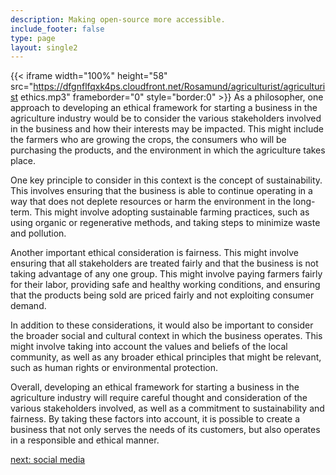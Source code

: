 ```yaml
---
description: Making open-source more accessible.
include_footer: false
type: page
layout: single2
---
```


{{< iframe width="100%" height="58" src="https://dfgnflfqxk4ps.cloudfront.net/Rosamund/agriculturist/agriculturist ethics.mp3" frameborder="0" style="border:0" >}}
As a philosopher, one approach to developing an ethical framework for starting a business in the agriculture industry would be to consider the various stakeholders involved in the business and how their interests may be impacted. This might include the farmers who are growing the crops, the consumers who will be purchasing the products, and the environment in which the agriculture takes place.

One key principle to consider in this context is the concept of sustainability. This involves ensuring that the business is able to continue operating in a way that does not deplete resources or harm the environment in the long-term. This might involve adopting sustainable farming practices, such as using organic or regenerative methods, and taking steps to minimize waste and pollution.

Another important ethical consideration is fairness. This might involve ensuring that all stakeholders are treated fairly and that the business is not taking advantage of any one group. This might involve paying farmers fairly for their labor, providing safe and healthy working conditions, and ensuring that the products being sold are priced fairly and not exploiting consumer demand.

In addition to these considerations, it would also be important to consider the broader social and cultural context in which the business operates. This might involve taking into account the values and beliefs of the local community, as well as any broader ethical principles that might be relevant, such as human rights or environmental protection.

Overall, developing an ethical framework for starting a business in the agriculture industry will require careful thought and consideration of the various stakeholders involved, as well as a commitment to sustainability and fairness. By taking these factors into account, it is possible to create a business that not only serves the needs of its customers, but also operates in a responsible and ethical manner.


<a href="https://workdojos.com/agriculturist/social">next: social media</a>
